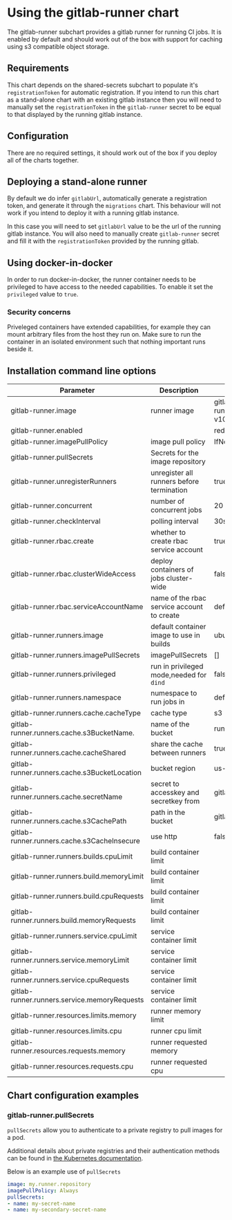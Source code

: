 # Using the gitlab-runner chart

The gitlab-runner subchart provides a gitlab runner for running CI jobs. It is enabled by default and should work out of the box with support for caching using s3 compatible object storage.

## Requirements

This chart depends on the shared-secrets subchart to populate it's `registrationToken` for automatic registration. If you intend to run this chart as a stand-alone chart with an existing gitlab instance then you will need to manually set the `registrationToken` in the `gitlab-runner` secret to be equal to that displayed by the running gitlab instance.

## Configuration

There are no required settings, it should work out of the box if you deploy all of the charts together.

## Deploying a stand-alone runner

By default we do infer `gitlabUrl`, automatically generate a registration token, and generate it through the `migrations` chart. This behaviour will not work if you intend to deploy it with a running gitlab instance.

In this case you will need to set `gitlabUrl` value to be the url of the running gitlab instance. You will also need to manually create `gitlab-runner` secret and fill it with the `registrationToken` provided by the running gitlab.

## Using docker-in-docker

In order to run docker-in-docker, the runner container needs to be privileged to have access to the needed capabilities. To enable it set the `privileged` value to `true`.

### Security concerns

Priveleged containers have extended capabilities, for example they can mount arbitrary files from the host they run on. Make sure to run the container in an isolated environment such that nothing important runs beside it.

## Installation command line options

| Parameter                                    | Description                                | Default                             |
| ---                                          | ---                                        | ---                                 |
| gitlab-runner.image                          | runner image                               | gitlab/gitlab-runner:alpine-v10.5.0 |
| gitlab-runner.enabled                        |                                            | redis                               |
| gitlab-runner.imagePullPolicy                | image pull policy                          | IfNotPresent                        |
| gitlab-runner.pullSecrets                    | Secrets for the image repository           |                                     |
| gitlab-runner.unregisterRunners              | unregister all runners before termination  | true                                |
| gitlab-runner.concurrent                     | number of concurrent jobs                  | 20                                  |
| gitlab-runner.checkInterval                  | polling interval                           | 30s                                 |
| gitlab-runner.rbac.create                    | whether to create rbac service account     | true                                |
| gitlab-runner.rbac.clusterWideAccess         | deploy containers of jobs cluster-wide     | false                               |
| gitlab-runner.rbac.serviceAccountName        | name of the rbac service account to create | default                             |
| gitlab-runner.runners.image                  | default container image to use in builds   | ubuntu:16.04                        |
| gitlab-runner.runners.imagePullSecrets       | imagePullSecrets                           | []                                  |
| gitlab-runner.runners.privileged             | run in privileged mode,needed for `dind`   | false                               |
| gitlab-runner.runners.namespace              | numespace to run jobs in                   | default                             |
| gitlab-runner.runners.cache.cacheType        | cache type                                 | s3                                  |
| gitlab-runner.runners.cache.s3BucketName.    | name of the bucket                         | runner-cache                        |
| gitlab-runner.runners.cache.cacheShared      | share the cache between runners            | true                                |
| gitlab-runner.runners.cache.s3BucketLocation | bucket region                              | us-east-1                           |
| gitlab-runner.runners.cache.secretName       | secret to accesskey and secretkey from     | gitlab-minio                        |
| gitlab-runner.runners.cache.s3CachePath      | path in the bucket                         | gitlab-runner                       |
| gitlab-runner.runners.cache.s3CacheInsecure  | use http                                   | false                               |
| gitlab-runner.runners.builds.cpuLimit        | build container limit                      |                                     |
| gitlab-runner.runners.build.memoryLimit      | build container limit                      |                                     |
| gitlab-runner.runners.build.cpuRequests      | build container limit                      |                                     |
| gitlab-runner.runners.build.memoryRequests   | build container limit                      |                                     |
| gitlab-runner.runners.service.cpuLimit       | service container limit                    |                                     |
| gitlab-runner.runners.service.memoryLimit    | service container limit                    |                                     |
| gitlab-runner.runners.service.cpuRequests    | service container limit                    |                                     |
| gitlab-runner.runners.service.memoryRequests | service container limit                    |                                     |
| gitlab-runner.resources.limits.memory        | runner memory limit                        |                                     |
| gitlab-runner.resources.limits.cpu           | runner cpu limit                           |                                     |
| gitlab-runner.resources.requests.memory      | runner requested memory                    |                                     |
| gitlab-runner.resources.requests.cpu         | runner requested cpu                       |                                     |

## Chart configuration examples
### gitlab-runner.pullSecrets
`pullSecrets` allow you to authenticate to a private registry to pull images for a pod. 

Additional details about private registries and their authentication methods
can be found in [the Kubernetes documentation](https://kubernetes.io/docs/concepts/containers/images/#specifying-imagepullsecrets-on-a-pod).

Below is an example use of `pullSecrets`
```YAML
image: my.runner.repository
imagePullPolicy: Always
pullSecrets: 
- name: my-secret-name
- name: my-secondary-secret-name
```
